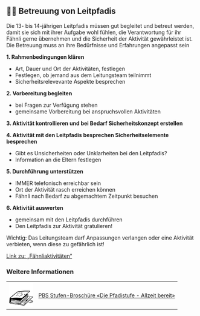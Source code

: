 🧑‍🎓 Betreuung von Leitpfadis
----

Die 13- bis 14-jährigen Leitpfadis müssen gut begleitet und betreut werden, damit sie sich mit ihrer Aufgabe wohl fühlen, die Verantwortung für ihr Fähnli gerne übernehmen und die Sicherheit der Aktivität gewährleistet ist.
Die Betreuung muss an ihre Bedürfnisse und Erfahrungen angepasst sein

**1. Rahmenbedingungen klären**

- Art, Dauer und Ort der Aktivitäten, festlegen
- Festlegen, ob jemand aus dem Leitungsteam teilnimmt
- Sicherheitsrelevevante Aspekte besprechen

**2. Vorbereitung begleiten**

- bei Fragen zur Verfügung stehen
- gemeinsame Vorbereitung bei anspruchsvollen Aktivitäten

**3. Aktivität kontrollieren und bei Bedarf Sicherheitskonzept erstellen**

**4. Aktivität mit den Leitpfadis besprechen Sicherheitselemente besprechen**

- Gibt es Unsicherheiten oder Unklarheiten bei den Leitpfadis?
- Information an die Eltern festlegen

**5. Durchführung unterstützen**

- IMMER telefonisch erreichbar sein
- Ort der Aktivität rasch erreichen können
- Fähnli nach Bedarf zu abgemachtem Zeitpunkt besuchen

**6. Aktivität auswerten**

- gemeinsam mit den Leitpfadis durchführen
- Den Leitpfadis zur Aktivität gratulieren!

Wichtig: Das Leitungsteam darf Anpassungen verlangen oder eine Aktivität verbieten, wenn diese zu gefährlich ist!

[Link zu: „Fähnliaktivitäten“](/article/faehnliaktivitaeten)

### Weitere Informationen
| | |
|---|---|
| [![](images/piktos/6_Stufen.png)][1] | [PBS Stufen-Broschüre «Die Pfadistufe - Allzeit bereit»][1] |

[1]: https://issuu.com/pbs-msds-mss/docs/cudesch_pfadistufenbroschuere_20160